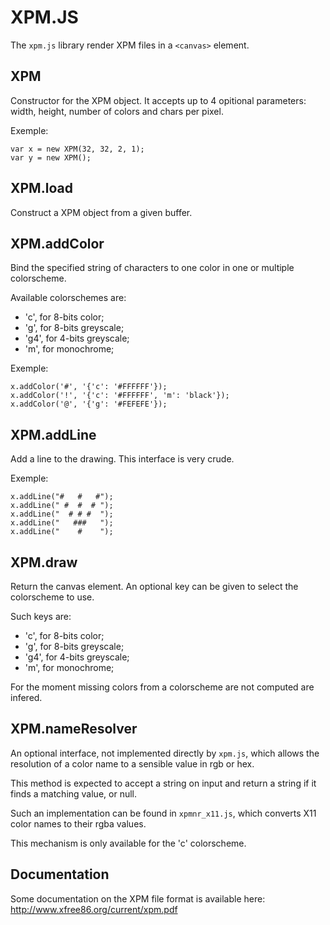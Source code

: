 XPM.JS
======

The `xpm.js` library render XPM files in a `<canvas>` element.

XPM
---

Constructor for the XPM object. It accepts up to 4 opitional parameters:
width, height, number of colors and chars per pixel.

Exemple:

    var x = new XPM(32, 32, 2, 1);
    var y = new XPM();

XPM.load
--------

Construct a XPM object from a given buffer.

XPM.addColor
------------

Bind the specified string of characters to one color in one or multiple
colorscheme.

Available colorschemes are:

   * 'c', for 8-bits color;
   * 'g', for 8-bits greyscale;
   * 'g4', for 4-bits greyscale;
   * 'm', for monochrome;

Exemple:

    x.addColor('#', '{'c': '#FFFFFF'});
    x.addColor('!', '{'c': '#FFFFFF', 'm': 'black'});
    x.addColor('@', '{'g': '#FEFEFE'});

XPM.addLine
-----------

Add a line to the drawing. This interface is very crude.

Exemple:

    x.addLine("#   #   #");
    x.addLine(" #  #  # ");
    x.addLine("  # # #  ");
    x.addLine("   ###   ");
    x.addLine("    #    ");

XPM.draw
--------

Return the canvas element. An optional key can be given to select the
colorscheme to use.

Such keys are:

   * 'c', for 8-bits color;
   * 'g', for 8-bits greyscale;
   * 'g4', for 4-bits greyscale;
   * 'm', for monochrome;

For the moment missing colors from a colorscheme are not computed are
infered.

XPM.nameResolver
----------------

An optional interface, not implemented directly by `xpm.js`, which
allows the resolution of a color name to a sensible value in rgb or hex.

This method is expected to accept a string on input and return a string
if it finds a matching value, or null.

Such an implementation can be found in `xpmnr_x11.js`, which converts
X11 color names to their rgba values.

This mechanism is only available for the 'c' colorscheme.

Documentation
-------------

Some documentation on the XPM file format is available here:
http://www.xfree86.org/current/xpm.pdf
